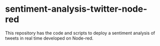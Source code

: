 # sentiment-analysis-twitter-node-red

This repository has the code and scripts to deploy a sentiment analysis of tweets in real time developed on Node-red.
